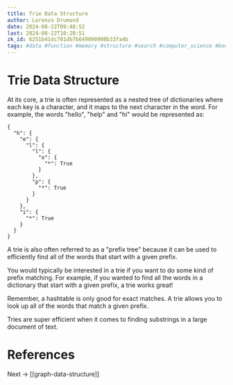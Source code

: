 ```yaml
---
title: Trie Data Structure
author: Lorenzo Drumond
date: 2024-08-22T09:48:52
last: 2024-08-22T10:20:51
zk_id: 6251b41dc701db7b649090900b33fa4b
tags: #data #function #memory #structure #search #computer_science #boot_dev #hash #trie #programming
---
```



# Trie Data Structure

At its core, a trie is often represented as a nested tree of dictionaries where each key is a character, and it maps to the next character in the word. For example, the words "hello", "help" and "hi" would be represented as:

```
{
  "h": {
    "e": {
      "l": {
        "l": {
          "o": {
            "*": True
          }
        },
        "p": {
          "*": True
        }
      }
    },
    "i": {
      "*": True
    }
  }
}
```

A trie is also often referred to as a "prefix tree" because it can be used to efficiently find all of the words that start with a given prefix.

You would typically be interested in a trie if you want to do some kind of prefix matching. For example, if you wanted to find all the words in a dictionary that start with a given prefix, a trie works great!

Remember, a hashtable is only good for exact matches. A trie allows you to look up all of the words that match a given prefix.

Tries are super efficient when it comes to finding substrings in a large document of text.

# References

Next -> [[graph-data-structure]]
